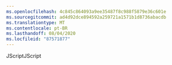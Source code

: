 ```yaml
---
ms.openlocfilehash: 4c845c864093a9ee35487f8c988f5879e36c601e
ms.sourcegitcommit: ad4d92dce894592a259721a1571b1d8736abacdb
ms.translationtype: MT
ms.contentlocale: pt-BR
ms.lasthandoff: 08/04/2020
ms.locfileid: "87571877"
---
```

<span data-ttu-id="0bf8a-101">JScript</span><span class="sxs-lookup"><span data-stu-id="0bf8a-101">JScript</span></span>
